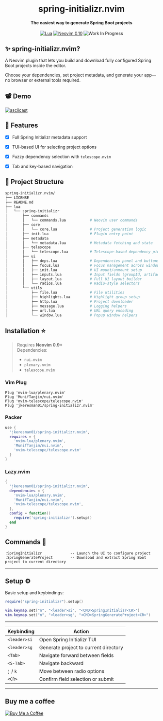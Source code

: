 <div align="center">

  <h1>spring-initializr.nvim</h1>
  <h4>The easiest way to generate Spring Boot projects</h4>

[![Lua](https://img.shields.io/badge/Lua-blue.svg?style=for-the-badge&logo=lua)](http://www.lua.org)
[![Neovim 0.10](https://img.shields.io/badge/Neovim%200.10-green.svg?style=for-the-badge&logo=neovim)](https://neovim.io)
![Work In Progress](https://img.shields.io/badge/Work%20In%20Progress-orange?style=for-the-badge)

</div>


## ✨ spring-initializr.nvim?

A Neovim plugin that lets you build and download fully configured Spring Boot projects inside the editor. 

Choose your dependencies, set project metadata, and generate your app—no browser or external tools required.

## 📽️ Demo

[![asciicast](https://asciinema.org/a/723220.svg)](https://asciinema.org/a/723220)


## 🔧 Features

- [x] Full Spring Initializr metadata support  
- [x] TUI-based UI for selecting project options  
- [x] Fuzzy dependency selection with `telescope.nvim`  
- [x] Tab and key-based navigation  


## 📁 Project Structure

```bash
spring-initializr.nvim/
├── LICENSE
├── README.md
├── lua
│   └── spring-initializr
│       ├── commands
│       │   └── commands.lua           # Neovim user commands
│       ├── core
│       │   └── core.lua               # Project generation logic
│       ├── init.lua                   # Plugin entry point
│       ├── metadata
│       │   └── metadata.lua           # Metadata fetching and state
│       ├── telescope
│       │   └── telescope.lua          # Telescope-based dependency picker
│       ├── ui
│       │   ├── deps.lua               # Dependencies panel and buttons
│       │   ├── focus.lua              # Focus management across windows
│       │   ├── init.lua               # UI mount/unmount setup
│       │   ├── inputs.lua             # Input fields (groupId, artifactId, etc.)
│       │   ├── layout.lua             # Full UI layout builder
│       │   └── radios.lua             # Radio-style selectors
│       └── utils
│           ├── file.lua               # File utilities
│           ├── highlights.lua         # Highlight group setup
│           ├── http.lua               # Project downloader
│           ├── message.lua            # Logging helpers
│           ├── url.lua                # URL query encoding
│           └── window.lua             # Popup window helpers
```


## Installation :star: <a name="installation"></a>

> Requires **Neovim 0.9+**  
> Dependencies:
> - `nui.nvim`
> - `plenary.nvim`
> - `telescope.nvim`

### Vim Plug <a name="vimplug"></a>

```vim
Plug 'nvim-lua/plenary.nvim'
Plug 'MunifTanjim/nui.nvim'
Plug 'nvim-telescope/telescope.nvim'
Plug 'jkeresman01/spring-initializr.nvim'
```

### Packer <a name="packer"></a>

```lua
use {
  'jkeresman01/spring-initializr.nvim',
  requires = {
    'nvim-lua/plenary.nvim',
    'MunifTanjim/nui.nvim',
    'nvim-telescope/telescope.nvim'
  }
}
```

### Lazy.nvim <a name="lazy"></a>

```lua
{
  'jkeresman01/spring-initializr.nvim',
  dependencies = {
    'nvim-lua/plenary.nvim',
    'MunifTanjim/nui.nvim',
    'nvim-telescope/telescope.nvim',
  },
  config = function()
    require('spring-initializr').setup()
  end
}
```

## Commands :wrench: <a name="commands"></a>

```vim
:SpringInitializr             -- Launch the UI to configure project
:SpringGenerateProject        -- Download and extract Spring Boot project to current directory
```

---

## Setup :gear: <a name="setup"></a>

Basic setup and keybindings:

```lua
require("spring-initializr").setup()

vim.keymap.set("n", "<leader>si", "<CMD>SpringInitializr<CR>")
vim.keymap.set("n", "<leader>sg", "<CMD>SpringGenerateProject<CR>")
```

---

| Keybinding   | Action                                  |
|--------------|------------------------------------------|
| `<leader>si` | Open Spring Initializr TUI              |
| `<leader>sg` | Generate project to current directory   |
| `<Tab>`      | Navigate forward between fields         |
| `<S-Tab>`    | Navigate backward                       |
| `j` / `k`    | Move between radio options              |
| `<CR>`       | Confirm field selection or submit       |

---

## Buy me a coffee ##

[![Buy Me a Coffee](https://img.shields.io/badge/-Buy%20Me%20a%20Coffee-yellow?style=for-the-badge&logo=buy-me-a-coffee&logoColor=black)](https://www.buymeacoffee.com/jkeresman)

